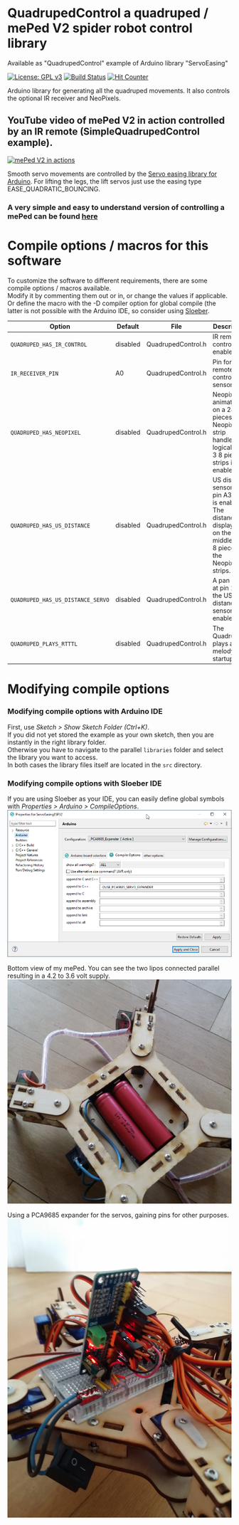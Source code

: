 # QuadrupedControl a quadruped / mePed V2 spider robot control library
Available as "QuadrupedControl" example of Arduino library "ServoEasing"

[![License: GPL v3](https://img.shields.io/badge/License-GPLv3-blue.svg)](https://www.gnu.org/licenses/gpl-3.0)
[![Build Status](https://github.com/ArminJo/QuadrupedControl/workflows/LibraryBuild/badge.svg)](https://github.com/ArminJo/QuadrupedControl/actions)
[![Hit Counter](https://hitcounter.pythonanywhere.com/count/tag.svg?url=https%3A%2F%2Fgithub.com%2FArminJo%2FQuadrupedControl)](https://github.com/brentvollebregt/hit-counter)

Arduino library for generating all the quadruped movements. It also controls the optional IR receiver and NeoPixels.

## YouTube video of mePed V2 in action controlled by an IR remote (SimpleQuadrupedControl example).
[![mePed V2 in actions](https://i.ytimg.com/vi/MsIjTRRUyGU/hqdefault.jpg)](https://youtu.be/MsIjTRRUyGU)

Smooth servo movements are controlled by the [Servo easing library for Arduino](https://github.com/ArminJo/ServoEasing).
For lifting the legs, the lift servos just use the easing type EASE_QUADRATIC_BOUNCING.

### A very simple and easy to understand version of controlling a mePed can be found [here](https://github.com/oracid/Easy-Quadruped-kinematic)

# Compile options / macros for this software
To customize the software to different requirements, there are some compile options / macros available.<br/>
Modify it by commenting them out or in, or change the values if applicable. Or define the macro with the -D compiler option for global compile (the latter is not possible with the Arduino IDE, so consider using [Sloeber](https://eclipse.baeyens.it).<br/>

| Option | Default | File | Description |
|-|-|-|-|
| `QUADRUPED_HAS_IR_CONTROL` | disabled | QuadrupedControl.h | IR remote control is enabled. |
| `IR_RECEIVER_PIN` | A0 | QuadrupedControl.h | Pin for IR remote control sensor. |
| `QUADRUPED_HAS_NEOPIXEL` | disabled | QuadrupedControl.h | Neopixel animations on a 24 pieces Neopixel strip handled logically as 3 8 pieces strips is enabled. |
| `QUADRUPED_HAS_US_DISTANCE` | disabled | QuadrupedControl.h | US distance sensor at pin A3 + A4 is enabled. The distance is displayed on the middle/front 8 pieces of the Neopixel strips. |
| `QUADRUPED_HAS_US_DISTANCE_SERVO` | disabled | QuadrupedControl.h | A pan servo at pin 13 for the US distance sensor is enabled. |
| `QUADRUPED_PLAYS_RTTTL` | disabled | QuadrupedControl.h | The Quadruped plays a melody at startup. |

# Modifying compile options
### Modifying compile options with Arduino IDE
First, use *Sketch > Show Sketch Folder (Ctrl+K)*.<br/>
If you did not yet stored the example as your own sketch, then you are instantly in the right library folder.<br/>
Otherwise you have to navigate to the parallel `libraries` folder and select the library you want to access.<br/>
In both cases the library files itself are located in the `src` directory.<br/>

### Modifying compile options with Sloeber IDE
If you are using Sloeber as your IDE, you can easily define global symbols with *Properties > Arduino > CompileOptions*.<br/>
![Sloeber settings](https://github.com/ArminJo/ServoEasing/blob/master/pictures/SloeberDefineSymbols.png)

Bottom view of my mePed. You can see the two lipos connected parallel resulting in a 4.2 to 3.6 volt supply.
![Bottom view](pictures/mePed_bottom.jpg)

Using a PCA9685 expander for the servos, gaining pins for other purposes.
![PCA9685 expander](pictures/mePedWithPCA9685.jpg)